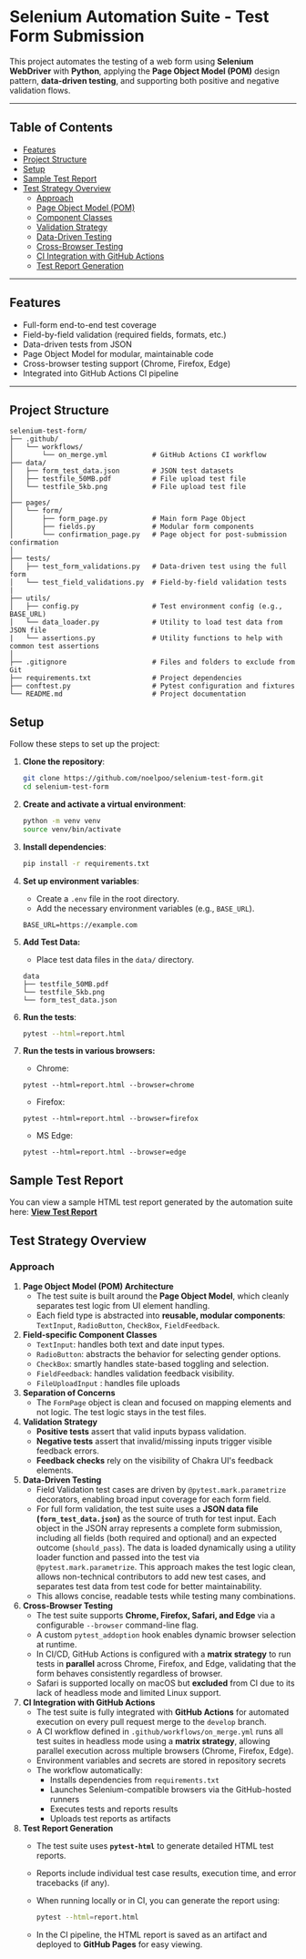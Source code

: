 # Selenium Automation Suite - Test Form Submission

This project automates the testing of a web form using **Selenium WebDriver** with **Python**, applying the **Page Object Model (POM)** design pattern, **data-driven testing**, and supporting both positive and negative validation flows.

---

## Table of Contents

- [Features](#features)
- [Project Structure](#project-structure)
- [Setup](#setup)
- [Sample Test Report](#sample-test-report)
- [Test Strategy Overview](#test-strategy-overview)
  - [Approach](#approach)
  - [Page Object Model (POM)](#page-object-model-pom-architecture)
  - [Component Classes](#field-specific-component-classes)
  - [Validation Strategy](#validation-strategy)
  - [Data-Driven Testing](#data-driven-testing)
  - [Cross-Browser Testing](#cross-browser-testing)
  - [CI Integration with GitHub Actions](#ci-integration-with-github-actions)
  - [Test Report Generation](#test-report-generation)

---

## Features
-  Full-form end-to-end test coverage
-  Field-by-field validation (required fields, formats, etc.)
-  Data-driven tests from JSON
-  Page Object Model for modular, maintainable code
-  Cross-browser testing support (Chrome, Firefox, Edge)
-  Integrated into GitHub Actions CI pipeline

---

## Project Structure

```
selenium-test-form/
├── .github/
│   └── workflows/
│       └── on_merge.yml           # GitHub Actions CI workflow
├── data/
│   ├── form_test_data.json        # JSON test datasets
│   ├── testfile_50MB.pdf          # File upload test file
│   └── testfile_5kb.png           # File upload test file
│
├── pages/
│   └── form/
│       ├── form_page.py           # Main form Page Object
│       ├── fields.py              # Modular form components 
│       └── confirmation_page.py   # Page object for post-submission confirmation
│
├── tests/
│   ├── test_form_validations.py   # Data-driven test using the full form
│   └── test_field_validations.py  # Field-by-field validation tests
|
├── utils/
│   ├── config.py                  # Test environment config (e.g., BASE_URL)
│   └── data_loader.py             # Utility to load test data from JSON file
|   └── assertions.py              # Utility functions to help with common test assertions
│
├── .gitignore                     # Files and folders to exclude from Git
├── requirements.txt               # Project dependencies
├── conftest.py                    # Pytest configuration and fixtures
└── README.md                      # Project documentation

```
## Setup

Follow these steps to set up the project:

1. **Clone the repository**:
    ```sh
    git clone https://github.com/noelpoo/selenium-test-form.git
    cd selenium-test-form
    ```

2. **Create and activate a virtual environment**:
    ```sh
    python -m venv venv
    source venv/bin/activate
    ```

3. **Install dependencies**:
    ```sh
    pip install -r requirements.txt
    ```

4. **Set up environment variables**:
    - Create a `.env` file in the root directory.
    - Add the necessary environment variables (e.g., `BASE_URL`).
    ```
    BASE_URL=https://example.com 
    ```

5. **Add Test Data:**
    - Place test data files in the `data/` directory.
    ```
    data
    ├── testfile_50MB.pdf
    └── testfile_5kb.png
    └── form_test_data.json
    ```

6. **Run the tests**:
    ```sh
    pytest --html=report.html
    ```
7. **Run the tests in various browsers:**
    - Chrome:
    ```
    pytest --html=report.html --browser=chrome
    ```
    - Firefox:
    ```
    pytest --html=report.html --browser=firefox
    ```
    - MS Edge:
    ```
    pytest --html=report.html --browser=edge
    ```

## Sample Test Report

You can view a sample HTML test report generated by the automation suite here:
**[View Test Report](https://noelpoo.github.io/selenium-test-form/report.html?sort=result)**

## Test Strategy Overview

### **Approach**

1. **Page Object Model (POM) Architecture**
    - The test suite is built around the **Page Object Model**, which cleanly separates test logic from UI element handling.
    - Each field type is abstracted into **reusable, modular components**: `TextInput`, `RadioButton`, `CheckBox`, `FieldFeedback`.
2. **Field-specific Component Classes**
    - `TextInput`: handles both text and date input types.
    - `RadioButton`: abstracts the behavior for selecting gender options.
    - `CheckBox`: smartly handles state-based toggling and selection.
    - `FieldFeedback`: handles validation feedback visibility.
    - `FileUploadInput` : handles file uploads
3. **Separation of Concerns**
    - The `FormPage` object is clean and focused on mapping elements and not logic. The test logic stays in the test files.
4. **Validation Strategy**
    - **Positive tests** assert that valid inputs bypass validation.
    - **Negative tests** assert that invalid/missing inputs trigger visible feedback errors.
    - **Feedback checks** rely on the visibility of Chakra UI's feedback elements.
5. **Data-Driven Testing**
    - Field Validation test cases are driven by `@pytest.mark.parametrize` decorators, enabling broad input coverage for each form field.
    - For full form validation, the test suite uses a **JSON data file (`form_test_data.json`)** as the source of truth for test input. Each object in the JSON array represents a complete form submission, including all fields (both required and optional) and an expected outcome (`should_pass`). The data is loaded dynamically using a utility loader function and passed into the test via `@pytest.mark.parametrize`. This approach makes the test logic clean, allows non-technical contributors to add new test cases, and separates test data from test code for better maintainability.
    - This allows concise, readable tests while testing many combinations.
6. **Cross-Browser Testing**
    - The test suite supports **Chrome, Firefox, Safari, and Edge** via a configurable `--browser` command-line flag.
    - A custom `pytest_addoption` hook enables dynamic browser selection at runtime.
    - In CI/CD, GitHub Actions is configured with a **matrix strategy** to run tests in **parallel** across Chrome, Firefox, and Edge, validating that the form behaves consistently regardless of browser.
    - Safari is supported locally on macOS but **excluded** from CI due to its lack of headless mode and limited Linux support.
7. **CI Integration with GitHub Actions**
    - The test suite is fully integrated with **GitHub Actions** for automated execution on every pull request merge to the `develop` branch.
    - A CI workflow defined in `.github/workflows/on_merge.yml` runs all test suites in headless mode using a **matrix strategy**, allowing parallel execution across multiple browsers (Chrome, Firefox, Edge).
    - Environment variables and secrets are stored in repository secrets
    - The workflow automatically:
        - Installs dependencies from `requirements.txt`
        - Launches Selenium-compatible browsers via the GitHub-hosted runners
        - Executes tests and reports results
        - Uploads test reports as artifacts
8. **Test Report Generation**
    - The test suite uses **`pytest-html`** to generate detailed HTML test reports.
    - Reports include individual test case results, execution time, and error tracebacks (if any).
    - When running locally or in CI, you can generate the report using:
        
        ```bash
        pytest --html=report.html
        ```
        
    - In the CI pipeline, the HTML report is saved as an artifact and deployed to **GitHub Pages** for easy viewing.